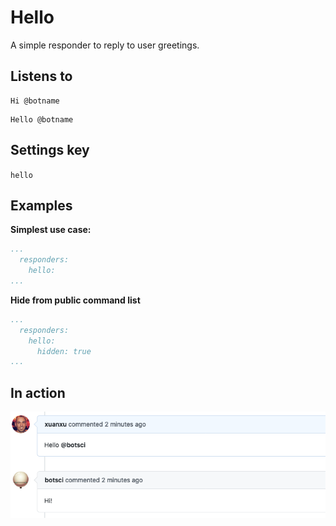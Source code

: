 Hello
=====

A simple responder to reply to user greetings.

## Listens to

```
Hi @botname
```
```
Hello @botname
```

## Settings key

`hello`

## Examples

**Simplest use case:**
```yaml
...
  responders:
    hello:
...
```

**Hide from public command list**
```yaml
...
  responders:
    hello:
      hidden: true
...
```
## In action

![Sample invocation](../images/responders/hello.png "Hello responder in action")
